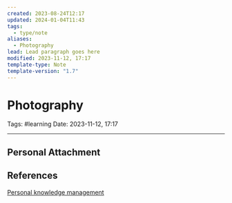 ```yaml
---
created: 2023-08-24T12:17
updated: 2024-01-04T11:43
tags:
  - type/note
aliases:
  - Photography
lead: Lead paragraph goes here
modified: 2023-11-12, 17:17
template-type: Note
template-version: "1.7"
---
```


# Photography

Tags: #learning 
Date: 2023-11-12, 17:17

---

## Personal Attachment


## References

[Personal knowledge management](../SLIP-BOX/Personal%20knowledge%20management.md)
